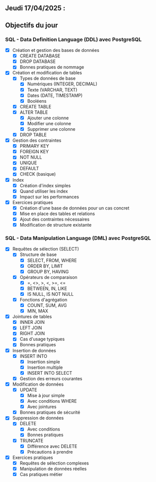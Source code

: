 ## Jeudi 17/04/2025 :

## Objectifs du jour

### SQL - Data Definition Language (DDL) avec PostgreSQL

- [X] Création et gestion des bases de données
  - [X] CREATE DATABASE
  - [X] DROP DATABASE
  - [X] Bonnes pratiques de nommage

- [X] Création et modification de tables
  - [X] Types de données de base
    - [X] Numériques (INTEGER, DECIMAL)
    - [X] Texte (VARCHAR, TEXT)
    - [X] Dates (DATE, TIMESTAMP)
    - [X] Booléens
  - [X] CREATE TABLE
  - [X] ALTER TABLE
    - [X] Ajouter une colonne
    - [X] Modifier une colonne
    - [X] Supprimer une colonne
  - [X] DROP TABLE

- [X] Gestion des contraintes
  - [X] PRIMARY KEY
  - [X] FOREIGN KEY
  - [X] NOT NULL
  - [X] UNIQUE
  - [X] DEFAULT
  - [X] CHECK (basique)

- [X] Index
  - [X] Création d'index simples
  - [X] Quand utiliser les index
  - [X] Impact sur les performances

- [X] Exercices pratiques
  - [X] Création d'une base de données pour un cas concret
  - [X] Mise en place des tables et relations
  - [X] Ajout des contraintes nécessaires
  - [X] Modification de structure existante

### SQL - Data Manipulation Language (DML) avec PostgreSQL

- [X] Requêtes de sélection (SELECT)
  - [X] Structure de base
    - [X] SELECT, FROM, WHERE
    - [X] ORDER BY, LIMIT
    - [X] GROUP BY, HAVING
  - [X] Opérateurs de comparaison
    - [X] =, <>, >, <, >=, <=
    - [X] BETWEEN, IN, LIKE
    - [X] IS NULL, IS NOT NULL
  - [X] Fonctions d'agrégation
    - [X] COUNT, SUM, AVG
    - [X] MIN, MAX

- [X] Jointures de tables
  - [X] INNER JOIN
  - [X] LEFT JOIN
  - [X] RIGHT JOIN
  - [X] Cas d'usage typiques
  - [X] Bonnes pratiques

- [X] Insertion de données
  - [X] INSERT INTO
    - [X] Insertion simple
    - [X] Insertion multiple
    - [X] INSERT INTO SELECT
  - [X] Gestion des erreurs courantes

- [X] Modification de données
  - [X] UPDATE
    - [X] Mise à jour simple
    - [X] Avec conditions WHERE
    - [X] Avec jointures
  - [X] Bonnes pratiques de sécurité

- [X] Suppression de données
  - [X] DELETE
    - [X] Avec conditions
    - [X] Bonnes pratiques
  - [X] TRUNCATE
    - [X] Différence avec DELETE
    - [X] Précautions à prendre

- [X] Exercices pratiques
  - [X] Requêtes de sélection complexes
  - [X] Manipulation de données réelles
  - [X] Cas pratiques métier
